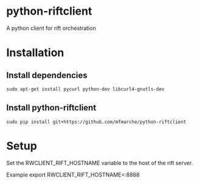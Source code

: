 # python-riftclient
A python client for rift orchestration

# Installation

## Install dependencies
    sudo apt-get install pycurl python-dev libcurl4-gnutls-dev

## Install python-riftclient
    sudo pip install git+https://github.com/mfmarche/python-riftclient

# Setup
Set the RWCLIENT_RIFT_HOSTNAME variable to the host of the rift server.

Example
    export RWCLIENT_RIFT_HOSTNAME=<hostname>:8888

  
